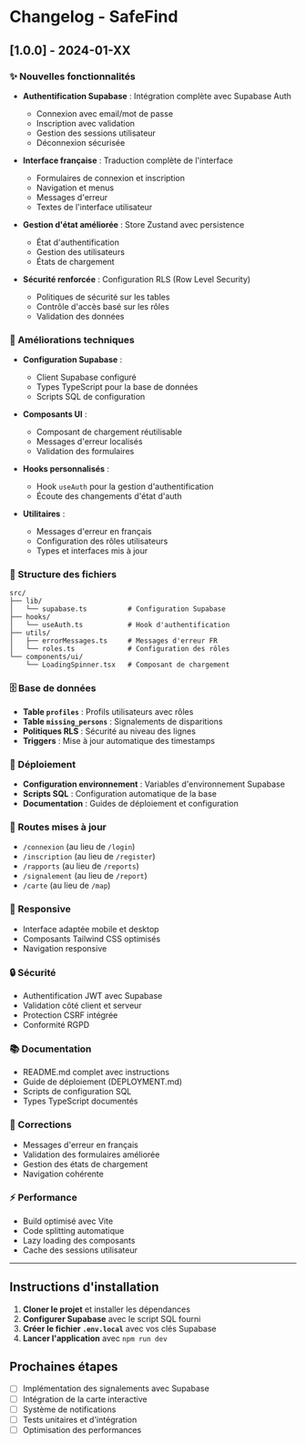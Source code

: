 # Changelog - SafeFind

## [1.0.0] - 2024-01-XX

### ✨ Nouvelles fonctionnalités

- **Authentification Supabase** : Intégration complète avec Supabase Auth
  - Connexion avec email/mot de passe
  - Inscription avec validation
  - Gestion des sessions utilisateur
  - Déconnexion sécurisée

- **Interface française** : Traduction complète de l'interface
  - Formulaires de connexion et inscription
  - Navigation et menus
  - Messages d'erreur
  - Textes de l'interface utilisateur

- **Gestion d'état améliorée** : Store Zustand avec persistence
  - État d'authentification
  - Gestion des utilisateurs
  - États de chargement

- **Sécurité renforcée** : Configuration RLS (Row Level Security)
  - Politiques de sécurité sur les tables
  - Contrôle d'accès basé sur les rôles
  - Validation des données

### 🔧 Améliorations techniques

- **Configuration Supabase** : 
  - Client Supabase configuré
  - Types TypeScript pour la base de données
  - Scripts SQL de configuration

- **Composants UI** :
  - Composant de chargement réutilisable
  - Messages d'erreur localisés
  - Validation des formulaires

- **Hooks personnalisés** :
  - Hook `useAuth` pour la gestion d'authentification
  - Écoute des changements d'état d'auth

- **Utilitaires** :
  - Messages d'erreur en français
  - Configuration des rôles utilisateurs
  - Types et interfaces mis à jour

### 📁 Structure des fichiers

```
src/
├── lib/
│   └── supabase.ts          # Configuration Supabase
├── hooks/
│   └── useAuth.ts           # Hook d'authentification
├── utils/
│   ├── errorMessages.ts     # Messages d'erreur FR
│   └── roles.ts             # Configuration des rôles
└── components/ui/
    └── LoadingSpinner.tsx   # Composant de chargement
```

### 🗄️ Base de données

- **Table `profiles`** : Profils utilisateurs avec rôles
- **Table `missing_persons`** : Signalements de disparitions
- **Politiques RLS** : Sécurité au niveau des lignes
- **Triggers** : Mise à jour automatique des timestamps

### 🚀 Déploiement

- **Configuration environnement** : Variables d'environnement Supabase
- **Scripts SQL** : Configuration automatique de la base
- **Documentation** : Guides de déploiement et configuration

### 🔄 Routes mises à jour

- `/connexion` (au lieu de `/login`)
- `/inscription` (au lieu de `/register`)
- `/rapports` (au lieu de `/reports`)
- `/signalement` (au lieu de `/report`)
- `/carte` (au lieu de `/map`)

### 📱 Responsive

- Interface adaptée mobile et desktop
- Composants Tailwind CSS optimisés
- Navigation responsive

### 🔒 Sécurité

- Authentification JWT avec Supabase
- Validation côté client et serveur
- Protection CSRF intégrée
- Conformité RGPD

### 📚 Documentation

- README.md complet avec instructions
- Guide de déploiement (DEPLOYMENT.md)
- Scripts de configuration SQL
- Types TypeScript documentés

### 🐛 Corrections

- Messages d'erreur en français
- Validation des formulaires améliorée
- Gestion des états de chargement
- Navigation cohérente

### ⚡ Performance

- Build optimisé avec Vite
- Code splitting automatique
- Lazy loading des composants
- Cache des sessions utilisateur

---

## Instructions d'installation

1. **Cloner le projet** et installer les dépendances
2. **Configurer Supabase** avec le script SQL fourni
3. **Créer le fichier `.env.local`** avec vos clés Supabase
4. **Lancer l'application** avec `npm run dev`

## Prochaines étapes

- [ ] Implémentation des signalements avec Supabase
- [ ] Intégration de la carte interactive
- [ ] Système de notifications
- [ ] Tests unitaires et d'intégration
- [ ] Optimisation des performances
